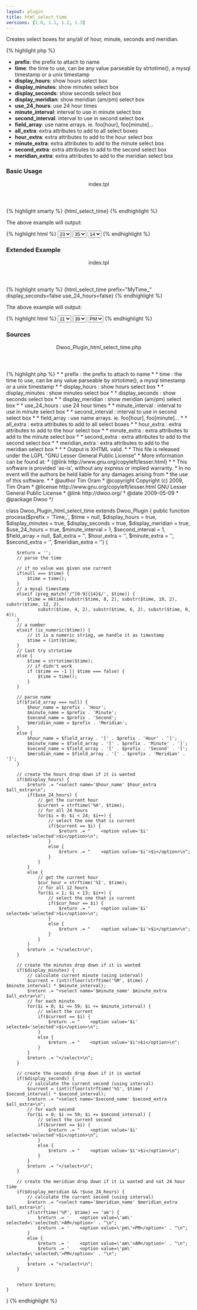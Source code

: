 ```yaml
---
layout: plugin
title: html_select_time
versions: [1.0, 1.1, 1.2, 1.3]
---
```


Creates select boxes for any/all of hour, minute, seconds and meridian.
<div class="code-box">
{% highlight php %}
<?php
html_select_time( [$prefix = "Time_", [$time = null, [$display_hours = true, [$display_minutes = true,[$display_seconds = true, [$display_meridian = true, [$use_24_hours = true, [$minute_interval = 1,[$second_interval = 1, [$field_array = null, [$all_extra = "", [$hour_extra = "", [$minute_extra = "",[$second_extra = "", [$meridian_extra = ""]]]]]]]]]]]]]]] )
{% endhighlight %}
</div>

* **prefix**: the prefix to attach to name
* **time**: the time to use, can be any value parseable by strtotime(), a mysql timestamp or a unix timestamp
* **display_hours**: show hours select box
* **display_minutes**: show minutes select box
* **display_seconds**: show seconds select box
* **display_meridian**: show meridian (am/pm) select box
* **use_24_hours**: use 24 hour times
* **minute_interval**: interval to use in minute select box
* **second_interval**: interval to use in second select box
* **field_array**: use name arrays. ie. foo[hour], foo[minute]...
* **all_extra**: extra attributes to add to all select boxes
* **hour_extra**: extra attributes to add to the hour select box
* **minute_extra**: extra attributes to add to the minute select box
* **second_extra**: extra attributes to add to the second select box
* **meridian_extra**: extra attributes to add to the meridian select box

### Basic Usage
<div class="code-box">
<header>index.tpl</header>
{% highlight smarty %}
{html_select_time}
{% endhighlight %}
</div>

The above example will output:
<div class="code-box">
{% highlight html %}
<select name='Time_Hour'>
 <option value='0'>0</option>
 <option value='1'>1</option>
 ...
 <option value='22'>22</option>
 <option value='23' selected='selected'>23</option>
</select>
<select name='Time_Minute'>
 <option value='0'>0</option>
 <option value='1'>1</option>
 ...
 <option value='35' selected='selected'>35</option>
 <option value='36'>36</option>
 ...
 <option value='58'>58</option>
 <option value='59'>59</option>
</select>
<select name='Time_Second'>
 <option value='0'>0</option>
 <option value='1'>1</option>
 ...
 <option value='14' selected='selected'>14</option>
 <option value='15'>15</option>
 ...
 <option value='58'>58</option>
 <option value='59'>59</option>
</select>
{% endhighlight %}
</div>

### Extended Example
<div class="code-box">
<header>index.tpl</header>
{% highlight smarty %}
{html_select_time prefix="MyTime_" display_seconds=false use_24_hours=false}
{% endhighlight %}
</div>

The above example will output:
<div class="code-box">
{% highlight html %}
<select name='MyTime_Hour'  >
 <option value='1'>1</option>
 ...
 <option value='11' selected='selected'>11</option>
 <option value='12'>12</option>
</select>
<select name='MyTime_Minute'  >
 <option value='0'>0</option>
 <option value='1'>1</option>
 ...
 <option value='38'>38</option>
 <option value='39' selected='selected'>39</option>
 ...
 <option value='58'>58</option>
 <option value='59'>59</option>
</select>
<select name='MyTime_Meridian'>
 <option value='am'>AM</option>
 <option value='pm' selected='selected'>PM</option>
</select>
{% endhighlight %}
</div>

### Sources
<div class="code-box">
<header>Dwoo_Plugin_html_select_time.php</header>
{% highlight php %}
<?php
/**
 * Creates select boxes for any/all of hour, minute, seconds and meridian.
 * <pre>
 *  * prefix : the prefix to attach to name
 *  * time : the time to use, can be any value parseable by strtotime(), a mysql timestamp or a unix timestamp
 *  * display_hours : show hours select box
 *  * display_minutes : show minutes select box
 *  * display_seconds : show seconds select box
 *  * display_meridian : show meridian (am/pm) select box
 *  * use_24_hours : use 24 hour times
 *  * minute_interval : interval to use in minute select box
 *  * second_interval : interval to use in second select box
 *  * field_array : use name arrays. ie. foo[hour], foo[minute]...
 *  * all_extra : extra attributes to add to all select boxes
 *  * hour_extra : extra attributes to add to the hour select box
 *  * minute_extra : extra attributes to add to the minute select box
 *  * second_extra : extra attributes to add to the second select box
 *  * meridian_extra : extra attributes to add to the meridian select box
 * </pre>
 *
 * Output is XHTML valid.
 *
 * This file is released under the LGPL "GNU Lesser General Public License"
 * More information can be found at:
 * {@link http://www.gnu.org/copyleft/lesser.html}
 *
 * This software is provided 'as-is', without any express or implied warranty.
 * In no event will the authors be held liable for any damages arising from
 * the use of this software.
 *
 * @author     Tim Oram <mitmaro@mitmaro.ca>
 * @copyright  Copyright (c) 2009, Tim Oram
 * @license    http://www.gnu.org/copyleft/lesser.html  GNU Lesser General Public License
 * @link       http://dwoo.org/
 * @date       2009-05-09
 * @package    Dwoo
 */
 
class Dwoo_Plugin_html_select_time extends Dwoo_Plugin
{
	public function process($prefix = 'Time_', $time = null, $display_hours = true, $display_minutes = true, $display_seconds = true, $display_meridian = true, $use_24_hours = true, $minute_interval = 1, $second_interval = 1, $field_array = null, $all_extra = '', $hour_extra = '', $minute_extra = '', $second_extra = '', $meridian_extra = '') {
 
		$return = '';
		// parse the time
 
		// if no value was given use current
		if(null === $time) {
			$time = time();
		}
		// a mysql timestamp
		elseif (preg_match('/^[0-9]{14}$/', $time)) {
			$time = mktime(substr($time, 8, 2), substr($time, 10, 2), substr($time, 12, 2),
				substr($time, 4, 2), substr($time, 6, 2), substr($time, 0, 4));
		}
		// a number
		elseif (is_numeric($time)) {
		    // it is a numeric string, we handle it as timestamp
		    $time = (int)$time;
		}
		// last try strtotime
		else {
			$time = strtotime($time);
			// if didn't work
			if ($time == -1 || $time === false) {
				$time = time();
			}
		}
 
		// parse name
		if($field_array === null) {
			$hour_name = $prefix . 'Hour';
			$minute_name = $prefix . 'Minute';
			$second_name = $prefix . 'Second';
			$meridian_name = $prefix . 'Meridian';
		}
		else {
			$hour_name = $field_array . '[' . $prefix . 'Hour' . ']';
			$minute_name = $field_array . '[' . $prefix . 'Minute' . ']';
			$second_name = $field_array . '[' . $prefix . 'Second' . ']';
			$meridian_name = $field_array . '[' . $prefix . 'Meridian' . ']';
		}
 
		// create the hours drop down if it is wanted
		if($display_hours) {
			$return .= "<select name='$hour_name' $hour_extra $all_extra>\n";
			if($use_24_hours) {
				// get the current hour
				$current = strftime('%H', $time);
				// for all 24 hours
				for($i = 0; $i < 24; $i++) {
					// select the one that is current
					if($current == $i) {
						$return .= "	<option value='$i' selected='selected'>$i</option>\n";
					}
					else {
						$return .= "	<option value='$i'>$i</option>\n";
					}
				}
			}
			else {
				// get the current hour
				$cur_hour = strftime('%I', $time);
				// for all 12 hours
				for($i = 1; $i < 13; $i++) {
					// select the one that is current
					if($cur_hour == $i) {
						$return .= "	<option value='$i' selected='selected'>$i</option>\n";
					}
					else {
						$return .= "	<option value='$i'>$i</option>\n";
					}
				}
			}
			$return .= "</select>\n";
		}
 
		// create the minutes drop down if it is wanted
		if($display_minutes) {
			// calculate current minute (using interval)
			$current = (int)(floor(strftime('%M', $time) / $minute_interval) * $minute_interval);
			$return .= "<select name='$minute_name' $minute_extra $all_extra>\n";
			// for each minute
			for($i = 0; $i <= 59; $i += $minute_interval) {
				// select the current
				if($current == $i) {
					$return .= "	<option value='$i' selected='selected'>$i</option>\n";
				}
				else {
					$return .= "	<option value='$i'>$i</option>\n";
				}
			}
			$return .= "</select>\n";
		}
 
		// create the seconds drop down if it is wanted
		if($display_seconds) {
			// calculate the current second (using interval)
			$current = (int)(floor(strftime('%S', $time) / $second_interval) * $second_interval);
			$return .= "<select name='$second_name' $second_extra $all_extra>\n";
			// for each second
			for($i = 0; $i <= 59; $i += $second_interval) {
				// select the current second
				if($current == $i) {
					$return .= "	<option value='$i' selected='selected'>$i</option>\n";
				}
				else {
					$return .= "	<option value='$i'>$i</option>\n";
				}
			}
			$return .= "</select>\n";
		}
 
		// create the meridian drop down if it is wanted and not 24 hour time
		if($display_meridian && !$use_24_hours) {
			// calculate the current second (using interval)
			$return .= "<select name='$meridian_name' $meridian_extra $all_extra>\n";
			if(strftime('%P', $time) == 'am') {
				$return .= '	<option value=\'am\' selected=\'selected\'>AM</option>' . "\n";
				$return .= '	<option value=\'pm\'>PM</option>' . "\n";
			}
			else {
				$return .= '	<option value=\'am\'>AM</option>' . "\n";
				$return .= '	<option value=\'pm\' selected=\'selected\'>PM</option>' . "\n";
			}
			$return .= "</select>\n";
		}
 
 
		return $return;
	}
}
{% endhighlight %}
</div>